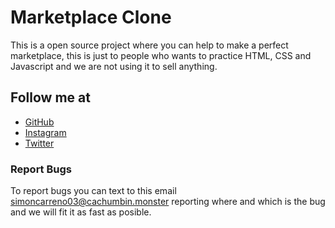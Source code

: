 # Marketplace Clone

This is a open source project where you can help to make a perfect marketplace, this is just to people who wants to practice HTML, CSS and Javascript and we are not using it to sell anything.

## Follow me at

- [GitHub](http://github.com/tecnnobot03 "GitHub")
- [Instagram](http://instagram.com/simon_c03 "Instagram")
- [Twitter](http://twitter.com/tecnnobot03 "Twitter")

### Report Bugs

To report bugs you can text to this email simoncarreno03@cachumbin.monster reporting where and which is the bug and we will fit it as fast as posible.
